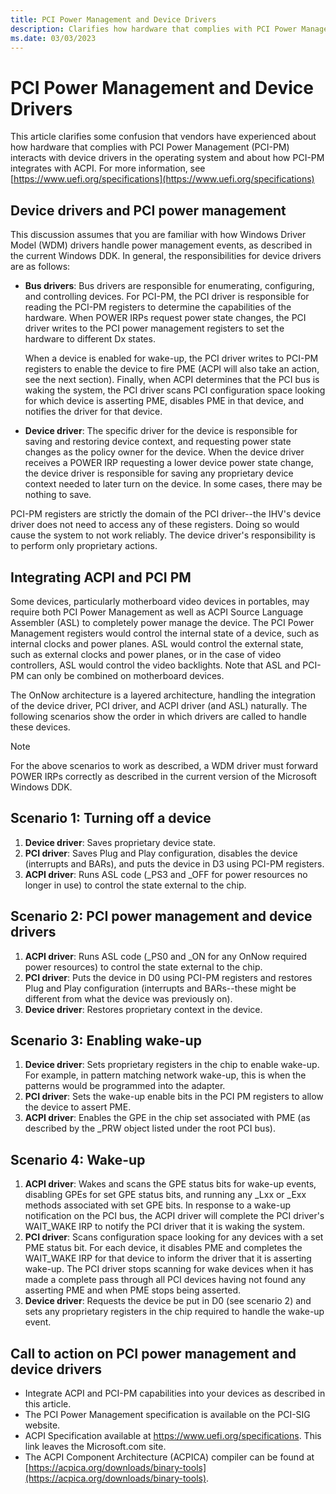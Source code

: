 ```yaml
---
title: PCI Power Management and Device Drivers
description: Clarifies how hardware that complies with PCI Power Management (PCI-PM) interacts with device drivers.
ms.date: 03/03/2023
---
```


# PCI Power Management and Device Drivers

This article clarifies some confusion that vendors have experienced about how hardware that complies with PCI Power Management (PCI-PM) interacts with device drivers in the operating system and about how PCI-PM integrates with ACPI. For more information, see [https://www.uefi.org/specifications](https://www.uefi.org/specifications)

## Device drivers and PCI power management

This discussion assumes that you are familiar with how Windows Driver Model (WDM) drivers handle power management events, as described in the current Windows DDK. In general, the responsibilities for device drivers are as follows:

- **Bus drivers**: Bus drivers are responsible for enumerating, configuring, and controlling devices. For PCI-PM, the PCI driver is responsible for reading the PCI-PM registers to determine the capabilities of the hardware. When POWER IRPs request power state changes, the PCI driver writes to the PCI power management registers to set the hardware to different Dx states.

   When a device is enabled for wake-up, the PCI driver writes to PCI-PM registers to enable the device to fire PME (ACPI will also take an action, see the next section). Finally, when ACPI determines that the PCI bus is waking the system, the PCI driver scans PCI configuration space looking for which device is asserting PME, disables PME in that device, and notifies the driver for that device.

- **Device driver**: The specific driver for the device is responsible for saving and restoring device context, and requesting power state changes as the policy owner for the device. When the device driver receives a POWER IRP requesting a lower device power state change, the device driver is responsible for saving any proprietary device context needed to later turn on the device. In some cases, there may be nothing to save.

PCI-PM registers are strictly the domain of the PCI driver--the IHV's device driver does not need to access any of these registers. Doing so would cause the system to not work reliably. The device driver's responsibility is to perform only proprietary actions.

## Integrating ACPI and PCI PM

Some devices, particularly motherboard video devices in portables, may require both PCI Power Management as well as ACPI Source Language Assembler (ASL) to completely power manage the device. The PCI Power Management registers would control the internal state of a device, such as internal clocks and power planes. ASL would control the external state, such as external clocks and power planes, or in the case of video controllers, ASL would control the video backlights. Note that ASL and PCI-PM can only be combined on motherboard devices.

The OnNow architecture is a layered architecture, handling the integration of the device driver, PCI driver, and ACPI driver (and ASL) naturally. The following scenarios show the order in which drivers are called to handle these devices.

>[!NOTE]
>For the above scenarios to work as described, a WDM driver must forward POWER IRPs correctly as described in the current version of the Microsoft Windows DDK.

## Scenario 1: Turning off a device

1. **Device driver**: Saves proprietary device state.
2. **PCI driver**: Saves Plug and Play configuration, disables the device (interrupts and BARs), and puts the device in D3 using PCI-PM registers.
3. **ACPI driver**: Runs ASL code (\_PS3 and \_OFF for power resources no longer in use) to control the state external to the chip.

## Scenario 2: PCI power management and device drivers

1. **ACPI driver**: Runs ASL code (\_PS0 and \_ON for any OnNow required power resources) to control the state external to the chip.
2. **PCI driver**: Puts the device in D0 using PCI-PM registers and restores Plug and Play configuration (interrupts and BARs--these might be different from what the device was previously on).
3. **Device driver**: Restores proprietary context in the device.

## Scenario 3: Enabling wake-up

1. **Device driver**: Sets proprietary registers in the chip to enable wake-up. For example, in pattern matching network wake-up, this is when the patterns would be programmed into the adapter.
2. **PCI driver**: Sets the wake-up enable bits in the PCI PM registers to allow the device to assert PME.
3. **ACPI driver**: Enables the GPE in the chip set associated with PME (as described by the \_PRW object listed under the root PCI bus).

## Scenario 4: Wake-up

1. **ACPI driver**: Wakes and scans the GPE status bits for wake-up events, disabling GPEs for set GPE status bits, and running any \_Lxx or \_Exx methods associated with set GPE bits. In response to a wake-up notification on the PCI bus, the ACPI driver will complete the PCI driver's WAIT\_WAKE IRP to notify the PCI driver that it is waking the system.
2. **PCI driver**: Scans configuration space looking for any devices with a set PME status bit. For each device, it disables PME and completes the WAIT\_WAKE IRP for that device to inform the driver that it is asserting wake-up. The PCI driver stops scanning for wake devices when it has made a complete pass through all PCI devices having not found any asserting PME and when PME stops being asserted.
3. **Device driver**: Requests the device be put in D0 (see scenario 2) and sets any proprietary registers in the chip required to handle the wake-up event.

## Call to action on PCI power management and device drivers

- Integrate ACPI and PCI-PM capabilities into your devices as described in this article.
- The PCI Power Management specification is available on the PCI-SIG website.
- ACPI Specification available at <https://www.uefi.org/specifications>. This link leaves the Microsoft.com site.
- The ACPI Component Architecture (ACPICA) compiler can be found at [https://acpica.org/downloads/binary-tools](https://acpica.org/downloads/binary-tools).

